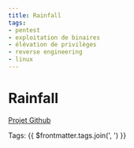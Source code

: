 ```yaml
---
title: Rainfall
tags:
- pentest
- exploitation de binaires
- élévation de privilèges
- reverse engineering
- linux
---
```


# Rainfall

[Projet Github](https://github.com/Tlafay1/Rainfall)

Tags: {{ $frontmatter.tags.join(', ') }}